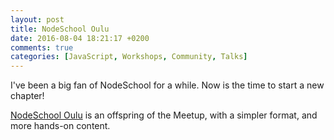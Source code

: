 ```yaml
---
layout: post
title: NodeSchool Oulu
date: 2016-08-04 18:21:17 +0200
comments: true
categories: [JavaScript, Workshops, Community, Talks]
---
```


I've been a big fan of NodeSchool for a while. Now is the time to start a new chapter!

<!-- more -->

[NodeSchool Oulu](https://nodeschool.io/oulu) is an offspring of the Meetup, with a simpler format, and more hands-on content.
